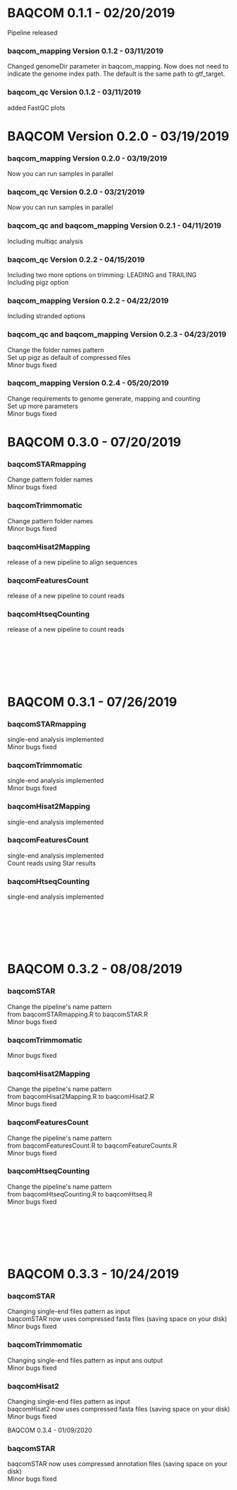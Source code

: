 #
# BAQCOM 0.1.1 - 02/20/2019 
  Pipeline released

 ### baqcom_mapping Version 0.1.2 - 03/11/2019 
  Changed genomeDir parameter in baqcom_mapping. Now does not need to indicate the genome index path. The default is the same path to gtf_target.

 ### baqcom_qc Version 0.1.2 - 03/11/2019 
  added FastQC plots



#
# BAQCOM Version 0.2.0 - 03/19/2019 
 ### baqcom_mapping Version 0.2.0 - 03/19/2019 
  Now you can run samples in parallel 

 ### baqcom_qc Version 0.2.0 - 03/21/2019 
  Now you can run samples in parallel 

 ### baqcom_qc and baqcom_mapping Version 0.2.1 - 04/11/2019 
  Including multiqc analysis 

 ### baqcom_qc Version 0.2.2 - 04/15/2019 
  Including two more options on trimming: LEADING and TRAILING <br>
  Including pigz option

 ### baqcom_mapping Version 0.2.2 - 04/22/2019 
  Including stranded options 
  

 ### baqcom_qc and baqcom_mapping Version 0.2.3 - 04/23/2019 
  Change the folder names pattern <br>
  Set up pigz as default of compressed files <br>
  Minor bugs fixed
  

 ### baqcom_mapping Version 0.2.4 - 05/20/2019 
  Change requirements to genome generate, mapping and counting <br>
  Set up more parameters <br>
  Minor bugs fixed
  


#
# BAQCOM 0.3.0 - 07/20/2019

### baqcomSTARmapping
  Change pattern folder names <br>
    Minor bugs fixed
  
### baqcomTrimmomatic 
  Change pattern folder names <br>
  Minor bugs fixed
  
### baqcomHisat2Mapping 
  release of a new pipeline to align sequences
  
### baqcomFeaturesCount 
  release of a new pipeline to count reads 
  
### baqcomHtseqCounting 
  release of a new pipeline to count reads 
  
  <br>
  <br>
  <br>
  <br>
  <br>
  
  
  
#
# BAQCOM 0.3.1 - 07/26/2019

### baqcomSTARmapping
  single-end analysis implemented  <br>
    Minor bugs fixed
  
### baqcomTrimmomatic 
  single-end analysis implemented  <br>
  Minor bugs fixed
  
### baqcomHisat2Mapping 
  single-end analysis implemented 
  
### baqcomFeaturesCount 
  single-end analysis implemented <br>
  Count reads using Star results
  
### baqcomHtseqCounting 
  single-end analysis implemented 
  
  <br>
  <br>
  <br>
  <br>
  <br>  

  
  
  
#
# BAQCOM 0.3.2 - 08/08/2019

### baqcomSTAR
   Change the pipeline's name pattern <br>
    from baqcomSTARmapping.R to baqcomSTAR.R <br>
   Minor bugs fixed
  
### baqcomTrimmomatic 
   Minor bugs fixed
  
### baqcomHisat2Mapping 
  Change the pipeline's name pattern <br>
   from baqcomHisat2Mapping.R to baqcomHisat2.R <br>
  Minor bugs fixed
  
### baqcomFeaturesCount 
  Change the pipeline's name pattern <br>
   from baqcomFeaturesCount.R to baqcomFeatureCounts.R <br>
  Minor bugs fixed
  
### baqcomHtseqCounting 
  Change the pipeline's name pattern <br>
   from baqcomHtseqCounting.R to baqcomHtseq.R <br>
  Minor bugs fixed 
  
  <br>
  <br>
  <br>
  <br>
  <br>  
 
 # BAQCOM 0.3.3 - 10/24/2019
  ### baqcomSTAR
  Changing single-end files pattern as input  <br>
  baqcomSTAR now uses compressed fasta files (saving space on your disk) <br>
    Minor bugs fixed
  
  ### baqcomTrimmomatic 
  Changing single-end files pattern as input ans output  <br>
  Minor bugs fixed
  
  ### baqcomHisat2 
  Changing single-end files pattern as input <br>
  baqcomHisat2 now uses compressed fasta files (saving space on your disk) <br>
  Minor bugs fixed
  
  
  BAQCOM 0.3.4 - 01/09/2020
  ### baqcomSTAR
  baqcomSTAR now uses compressed annotation files (saving space on your disk) <br>
  Minor bugs fixed
